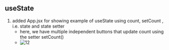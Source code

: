 ## useState
1. added App.jsx for showing example of useState using count, setCount , i.e. state and state setter
   - here, we have multiple independent buttons that update count using the setter setCount()
   - ![12](https://github.com/Grogu22/React-State-Management/assets/83173038/b82bb113-9412-4d5a-ad99-f06c23e79bb6)
